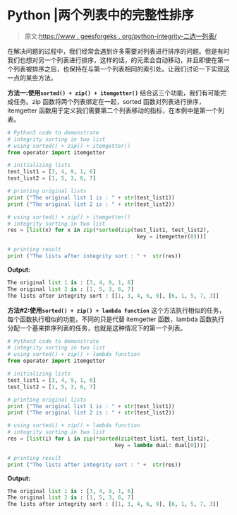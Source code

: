 # Python |两个列表中的完整性排序

> 原文:[https://www . geesforgeks . org/python-integrity-二选一列表/](https://www.geeksforgeeks.org/python-integrity-sorting-in-two-lists/)

在解决问题的过程中，我们经常会遇到许多需要对列表进行排序的问题。但是有时我们也想对另一个列表进行排序，这样的话，的元素会自动移动，并且即使在第一个列表被排序之后，也保持在与第一个列表相同的索引处。让我们讨论一下实现这一点的某些方法。

**方法一:使用`sorted() + zip() + itemgetter()`**
结合这三个功能，我们有可能完成任务。zip 函数将两个列表绑定在一起，sorted 函数对列表进行排序，itemgetter 函数用于定义我们需要第二个列表移动的指标，在本例中是第一个列表。

```py
# Python3 code to demonstrate 
# integrity sorting in two list 
# using sorted() + zip() + itemgetter()
from operator import itemgetter

# initializing lists
test_list1 = [3, 4, 9, 1, 6]
test_list2 = [1, 5, 3, 6, 7]

# printing original lists
print ("The original list 1 is : " + str(test_list1))
print ("The original list 2 is : " + str(test_list2))

# using sorted() + zip() + itemgetter()
# integrity sorting in two list 
res = [list(x) for x in zip(*sorted(zip(test_list1, test_list2),
                                         key = itemgetter(0)))]

# printing result 
print ("The lists after integrity sort : " +  str(res))
```

**Output:**

```py
The original list 1 is : [3, 4, 9, 1, 6]
The original list 2 is : [1, 5, 3, 6, 7]
The lists after integrity sort : [[1, 3, 4, 6, 9], [6, 1, 5, 7, 3]]

```

**方法#2:使用`sorted() + zip() + lambda function`**
这个方法执行相似的任务，每个函数执行相似的功能，不同的只是代替 itemgetter 函数，lambda 函数执行分配一个基来排序列表的任务，也就是这种情况下的第一个列表。

```py
# Python3 code to demonstrate 
# integrity sorting in two list 
# using sorted() + zip() + lambda function
from operator import itemgetter

# initializing lists
test_list1 = [3, 4, 9, 1, 6]
test_list2 = [1, 5, 3, 6, 7]

# printing original lists
print ("The original list 1 is : " + str(test_list1))
print ("The original list 2 is : " + str(test_list2))

# using sorted() + zip() + lambda function
# integrity sorting in two list 
res = [list(i) for i in zip(*sorted(zip(test_list1, test_list2),
                                  key = lambda dual: dual[0]))]

# printing result 
print ("The lists after integrity sort : " +  str(res))
```

**Output:**

```py
The original list 1 is : [3, 4, 9, 1, 6]
The original list 2 is : [1, 5, 3, 6, 7]
The lists after integrity sort : [[1, 3, 4, 6, 9], [6, 1, 5, 7, 3]]

```